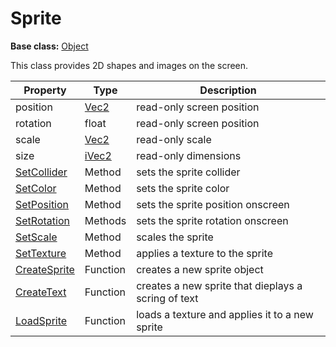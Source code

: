 # Sprite

**Base class:** [Object](Object.md)

This class provides 2D shapes and images on the screen.

| Property | Type | Description |
| --- | --- | --- |
| position | [Vec2](Vec2.md) | read-only screen position |
| rotation | float | read-only screen position |
| scale | [Vec2](Vec2.md) | read-only scale |
| size | [iVec2](iVec2.md) | read-only dimensions |
| [SetCollider](Sprite_SetCollider.md) | Method | sets the sprite collider |
| [SetColor](Sprite_SetColor.md) | Method | sets the sprite color |
| [SetPosition](Sprite_SetPosition.md) | Method | sets the sprite position onscreen |
| [SetRotation](Sprite_SetRotation.md) | Methods | sets the sprite rotation onscreen |
| [SetScale](Sprite_SetScale.md) | Method | scales the sprite |
| [SetTexture](Sprite_SetTexture.md) | Method | applies a texture to the sprite |
| [CreateSprite](CreateSprite.md) | Function | creates a new sprite object |
| [CreateText](CreateText.md) | Function | creates a new sprite that dieplays a scring of text |
| [LoadSprite](LoadSprite.md) | Function | loads a texture and applies it to a new sprite |
